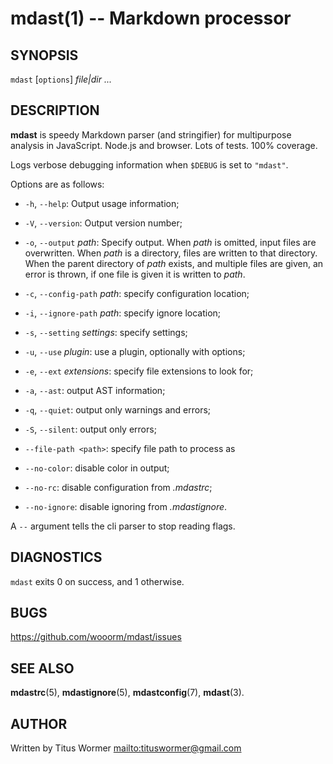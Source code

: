 # mdast(1) -- Markdown processor

## SYNOPSIS

`mdast` \[`options`\] _file|dir_ _..._

## DESCRIPTION

**mdast** is speedy Markdown parser (and stringifier) for multipurpose
analysis in JavaScript.  Node.js and browser.  Lots of tests.  100%
coverage.

Logs verbose debugging information when `$DEBUG` is set to `"mdast"`.

Options are as follows:

*   `-h`, `--help`: Output usage information;

*   `-V`, `--version`: Output version number;

*   `-o`, `--output` _path_: Specify output.  When _path_ is omitted, input
    files are overwritten.  When _path_ is a directory, files are written to
    that directory.  When the parent directory of _path_ exists, and multiple
    files are given, an error is thrown, if one file is given it is written
    to _path_.

*   `-c`, `--config-path` _path_: specify configuration location;

*   `-i`, `--ignore-path` _path_: specify ignore location;

*   `-s`, `--setting` _settings_: specify settings;

*   `-u`, `--use` _plugin_: use a plugin, optionally with options;

*   `-e`, `--ext` _extensions_: specify file extensions to look for;

*   `-a`, `--ast`: output AST information;

*   `-q`, `--quiet`: output only warnings and errors;

*   `-S`, `--silent`: output only errors;

*   `--file-path <path>`: specify file path to process as

*   `--no-color`: disable color in output;

*   `--no-rc`: disable configuration from _.mdastrc_;

*   `--no-ignore`: disable ignoring from _.mdastignore_.

A `--` argument tells the cli parser to stop reading flags.

## DIAGNOSTICS

`mdast` exits 0 on success, and 1 otherwise.

## BUGS

<https://github.com/wooorm/mdast/issues>

## SEE ALSO

**mdastrc**(5), **mdastignore**(5), **mdastconfig**(7), **mdast**(3).

## AUTHOR

Written by Titus Wormer <mailto:tituswormer@gmail.com>
